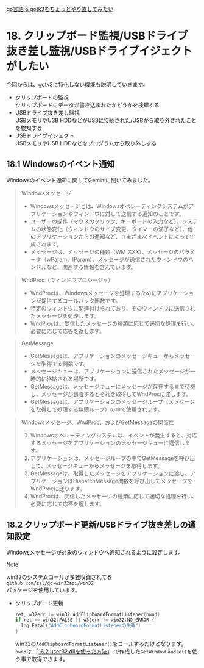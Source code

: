 [go言語 & gotk3をちょっとやり直してみたい](../../README.md#go%E8%A8%80%E8%AA%9Egotk3%E3%82%92%E3%81%A1%E3%82%87%E3%81%A3%E3%81%A8%E3%82%84%E3%82%8A%E7%9B%B4%E3%81%97%E3%81%A6%E3%81%BF%E3%81%9F%E3%81%84)  

# 18. クリップボード監視/USBドライブ抜き差し監視/USBドライブイジェクトがしたい  

今回からは、gotk3に特化しない機能も説明していきます。  
- クリップボードの監視  
  クリップボードにデータが書き込まれたかどうかを検知する  
- USBドライブ抜き差し監視  
  USBメモリやUSB HDDなどがUSBに接続された/USBから取り外されたことを検知する
- USBドライブイジェクト  
  USBメモリやUSB HDDなどをプログラムから取り外しする  

## 18.1 Windowsのイベント通知

Windowsのイベント通知に関してGeminiに聞いてみました。

> Windowsメッセージ  
> - Windowsメッセージとは、Windowsオペレーティングシステムがアプリケーションやウィンドウに対して送信する通知のことです。  
> - ユーザーの操作（マウスのクリック、キーボードの入力など）、システムの状態変化（ウィンドウのサイズ変更、タイマーの満了など）、他のアプリケーションからの通知など、さまざまなイベントによって生成されます。  
> - メッセージは、メッセージの種類（WM_XXX）、メッセージのパラメータ（wParam、lParam）、メッセージが送信されたウィンドウのハンドルなど、関連する情報を含んでいます。  

> WndProc（ウィンドウプロシージャ）
> - WndProcは、Windowsメッセージを処理するためにアプリケーションが提供するコールバック関数です。  
> - 特定のウィンドウに関連付けられており、そのウィンドウに送信されたメッセージを処理します。  
> - WndProcは、受信したメッセージの種類に応じて適切な処理を行い、必要に応じて応答を返します。  

> GetMessage
> - GetMessageは、アプリケーションのメッセージキューからメッセージを取得する関数です。  
> - メッセージキューは、アプリケーションに送信されたメッセージが一時的に格納される場所です。  
> - GetMessageは、メッセージキューにメッセージが存在するまで待機し、メッセージが到着するとそれを取得してWndProcに渡します。  
> - GetMessageは、アプリケーションのメッセージループ（メッセージを取得して処理する無限ループ）の中で使用されます。  

> Windowsメッセージ、WndProc、およびGetMessageの関係性  
> 1. Windowsオペレーティングシステムは、イベントが発生すると、対応するメッセージをアプリケーションのメッセージキューに送信します。  
> 1. アプリケーションは、メッセージループの中でGetMessageを呼び出して、メッセージキューからメッセージを取得します。  
> 1. GetMessageは、取得したメッセージをアプリケーションに渡し、アプリケーションはDispatchMessage関数を呼び出してメッセージをWndProcに送ります。  
> 1. WndProcは、受信したメッセージの種類に応じて適切な処理を行い、必要に応じて応答を返します。  

## 18.2 クリップボード更新/USBドライブ抜き差しの通知設定  

Windowsメッセージが対象のウィンドウへ通知されるように設定します。  

> [!NOTE]
> win32のシステムコールが多数収録されてる  
> `github.com/zzl/go-win32api/win32`  
> パッケージを使用しています。  

- クリップボード更新  
  ```go
  ret, w32err := win32.AddClipboardFormatListener(hwnd)
  if ret == win32.FALSE || w32err != win32.NO_ERROR {
  	log.Fatal("AddClipboardFormatListenerの失敗")
  }
  ```
  
  win32の`AddClipboardFormatListener()`をコールするだけとなります。  
  `hwnd`は
    「[16.2 user32.dllを使った方法](../16#162-user32dll%E3%82%92%E4%BD%BF%E3%81%A3%E3%81%9F%E6%96%B9%E6%B3%95)」 
で作成した`GetWindowHandle()`を使う事で取得できます。  

